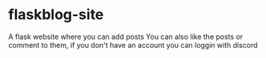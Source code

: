 # flaskblog-site
A flask website where you can add posts
You can also like the posts or comment to them, if you don't have an account you can loggin with discord
